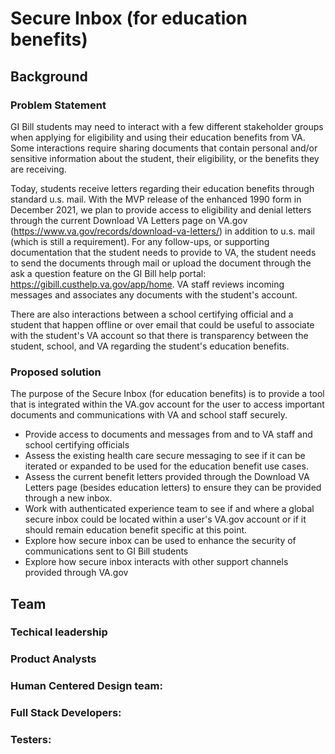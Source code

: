 # Secure Inbox (for education benefits)

## Background
### Problem Statement
GI Bill students may need to interact with a few different stakeholder groups when applying for eligibility and using their education benefits from VA. Some interactions require sharing documents that contain personal and/or sensitive information about the student, their eligibility, or the benefits they are receiving.

Today, students receive letters regarding their education benefits through standard u.s. mail. With the MVP release of the enhanced 1990 form in December 2021, we plan to provide access to eligibility and denial letters through the current Download VA Letters page on VA.gov (https://www.va.gov/records/download-va-letters/) in addition to u.s. mail (which is still a requirement). For any follow-ups, or supporting documentation that the student needs to provide to VA, the student needs to send the documents through mail or upload the document through the ask a question feature on the GI Bill help portal: https://gibill.custhelp.va.gov/app/home. VA staff reviews incoming messages and associates any documents with the student's account.

There are also interactions between a school certifying official and a student that happen offline or over email that could be useful to associate with the student's VA account so that there is transparency between the student, school, and VA regarding the student's education benefits.

### Proposed solution
The purpose of the Secure Inbox (for education benefits) is to provide a tool that is integrated within the VA.gov account for the user to access important documents and communications with VA and school staff securely. 

- Provide access to documents and messages from and to VA staff and school certifying officials
- Assess the existing health care secure messaging to see if it can be iterated or expanded to be used for the education benefit use cases.
- Assess the current benefit letters provided through the Download VA Letters page (besides education letters) to ensure they can be provided through a new inbox.
- Work with authenticated experience team to see if and where a global secure inbox could be located within a user's VA.gov account or if it should remain education benefit specific at this point.
- Explore how secure inbox can be used to enhance the security of communications sent to GI Bill students
- Explore how secure inbox interacts with other support channels provided through VA.gov

## Team

### Techical leadership


### Product Analysts


### Human Centered Design team:
 
### Full Stack Developers:
 
### Testers:
